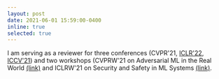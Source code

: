 ```yaml
---
layout: post
date: 2021-06-01 15:59:00-0400
inline: true
selected: true
---
```


I am serving as a reviewer for three conferences (CVPR'21, [ICLR'22](https://iclr.cc/), [ICCV'21](http://iccv2021.thecvf.com)) and two workshops (CVPRW'21 on Adversarial ML in the Real World [(link)](https://aisecure-workshop.github.io/amlcvpr2021/) and ICLRW'21 on Security and Safety in ML Systems [(link)](https://aisecure-workshop.github.io/aml-iclr2021/).